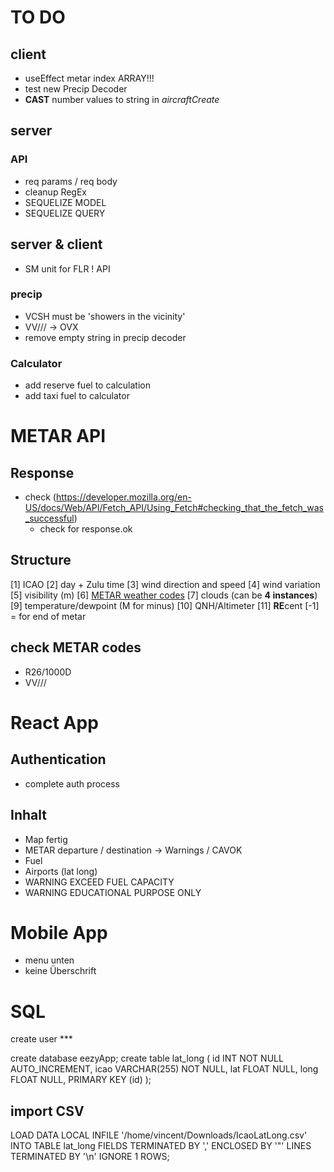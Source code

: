 # TO DO

## client

- useEffect metar index ARRAY!!!
- test new Precip Decoder
- **CAST** number values to string in _aircraftCreate_

## server

### API

- req params / req body
- cleanup RegEx
- SEQUELIZE MODEL
- SEQUELIZE QUERY

## server & client

- SM unit for FLR ! API

### precip

- VCSH must be 'showers in the vicinity'
- VV/// -> OVX
- remove empty string in precip decoder

### Calculator

- add reserve fuel to calculation
- add taxi fuel to calculator

# METAR API

## Response

- check (https://developer.mozilla.org/en-US/docs/Web/API/Fetch_API/Using_Fetch#checking_that_the_fetch_was_successful)
  - check for response.ok

## Structure

[1] ICAO
[2] day + Zulu time
[3] wind direction and speed
[4] wind variation
[5] visibility (m)
[6] [METAR weather codes](https://en.wikipedia.org/wiki/METAR)
[7] clouds (can be **4 instances**)
[9] temperature/dewpoint (M for minus)
[10] QNH/Altimeter
[11] **RE**cent
[-1] = for end of metar

## check METAR codes

- R26/1000D
- VV///

# React App

## Authentication

- complete auth process

## Inhalt

- Map fertig
- METAR departure / destination -> Warnings / CAVOK
- Fuel
- Airports (lat long)
- WARNING EXCEED FUEL CAPACITY
- WARNING EDUCATIONAL PURPOSE ONLY

# Mobile App

- menu unten
- keine Überschrift

# SQL

create user \*\*\*

create database eezyApp;
create table lat_long (
id INT NOT NULL AUTO_INCREMENT,
icao VARCHAR(255) NOT NULL,
lat FLOAT NULL,
long FLOAT NULL,
PRIMARY KEY (id)
);

## import CSV

LOAD DATA LOCAL INFILE '/home/vincent/Downloads/IcaoLatLong.csv'
INTO TABLE lat_long
FIELDS TERMINATED BY ','
ENCLOSED BY '"'
LINES TERMINATED BY '\n'
IGNORE 1 ROWS;
